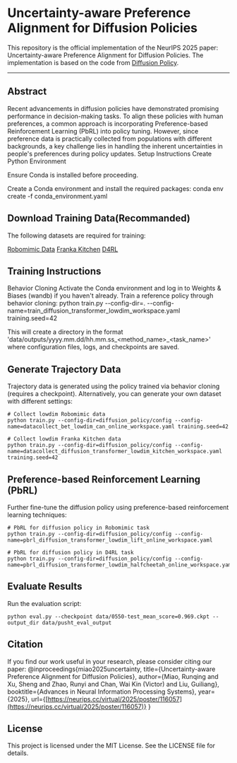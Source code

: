 # Uncertainty-aware Preference Alignment for Diffusion Policies
This repository is the official implementation of the NeurIPS 2025 paper: Uncertainty-aware Preference Alignment for Diffusion Policies.
The implementation is based on the code from [Diffusion Policy](https://github.com/real-stanford/diffusion_policy).

---

## Abstract
Recent advancements in diffusion policies have demonstrated promising performance in decision-making tasks. To align these policies with human preferences, a common approach is incorporating Preference-based Reinforcement Learning (PbRL) into policy tuning. However, since preference data is practically collected from populations with different backgrounds, a key challenge lies in handling the inherent uncertainties in people's preferences during policy updates.
Setup Instructions
Create Python Environment

Ensure Conda is installed before proceeding.

Create a Conda environment and install the required packages:
conda env create -f conda_environment.yaml



## Download Training Data(Recommanded)
The following datasets are required for training:

[Robomimic Data](https://robomimic.github.io/docs/datasets/robomimic_v0.1.html)
[Franka Kitchen](https://github.com/google-research/relay-policy-learning/raw/refs/heads/master/kitchen_demos_multitask.zip?download=)
[D4RL](https://sites.google.com/view/d4rl-anonymous/)

## Training Instructions
Behavior Cloning
Activate the Conda environment and log in to Weights & Biases (wandb) if you haven't already. Train a reference policy through behavior cloning:
python train.py --config-dir=. --config-name=train_diffusion_transformer_lowdim_workspace.yaml training.seed=42

This will create a directory in the format 'data/outputs/yyyy.mm.dd/hh.mm.ss_<method_name>_<task_name>' where configuration files, logs, and checkpoints are saved.

## Generate Trajectory Data
Trajectory data is generated using the policy trained via behavior cloning (requires a checkpoint). Alternatively, you can generate your own dataset with different settings:
```
# Collect lowdim Robomimic data
python train.py --config-dir=diffusion_policy/config --config-name=datacollect_bet_lowdim_can_online_workspace.yaml training.seed=42

# Collect lowdim Franka Kitchen data
python train.py --config-dir=diffusion_policy/config --config-name=datacollect_diffusion_transformer_lowdim_kitchen_workspace.yaml training.seed=42
```

## Preference-based Reinforcement Learning (PbRL)
Further fine-tune the diffusion policy using preference-based reinforcement learning techniques:
```
# PbRL for diffusion policy in Robomimic task
python train.py --config-dir=diffusion_policy/config --config-name=pbrl_diffusion_transformer_lowdim_lift_online_workspace.yaml

# PbRL for diffusion policy in D4RL task
python train.py --config-dir=diffusion_policy/config --config-name=pbrl_diffusion_transformer_lowdim_halfcheetah_online_workspace.yaml
```

## Evaluate Results
Run the evaluation script:
```console
python eval.py --checkpoint data/0550-test_mean_score=0.969.ckpt --output_dir data/pusht_eval_output
```

## Citation
If you find our work useful in your research, please consider citing our paper:
@inproceedings{miao2025uncertainty,
  title={Uncertainty-aware Preference Alignment for Diffusion Policies},
  author={Miao, Runqing and Xu, Sheng and Zhao, Runyi and Chan, Wai Kin (Victor) and Liu, Guiliang},
  booktitle={Advances in Neural Information Processing Systems},
  year={2025},
  url={[https://neurips.cc/virtual/2025/poster/116057](https://neurips.cc/virtual/2025/poster/116057)}
}

## License
This project is licensed under the MIT License. See the LICENSE file for details.